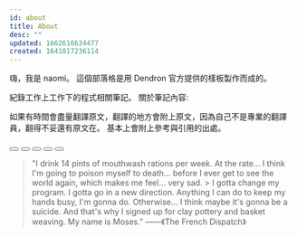 ```yaml
---
id: about
title: About
desc: ""
updated: 1662616634477
created: 1641017236114
---
```


嗨，我是 naomi。 這個部落格是用 Dendron 官方提供的樣板製作而成的。

紀錄工作上工作下的程式相關筆記。 關於筆記內容:

如果有時間會盡量翻譯原文，翻譯的地方會附上原文，因為自己不是專業的翻譯員，翻得不妥還有原文在。
基本上會附上參考與引用的出處。

<!-- [背景音樂✨](https://www.youtube.com/watch?v=GTlQhMRHXIg) -->

<div id="wrap">
  <!-- 1. The <iframe> (and video player) will replace this <div> tag. -->
  <div id="player"></div>

  <div id="btn-area">
    <button id="btn-stop" onclick="stopVideo()">
      <svg
        xmlns="http://www.w3.org/2000/svg"
        class="h-5 w-5"
        viewBox="0 0 20 20"
        fill="currentColor"
      >
        <path
          fill-rule="evenodd"
          d="M10 18a8 8 0 100-16 8 8 0 000 16zM8 7a1 1 0 00-1 1v4a1 1 0 001 1h4a1 1 0 001-1V8a1 1 0 00-1-1H8z"
          clip-rule="evenodd"
        />
      </svg>
    </button>
    <button id="btn-play" onclick="playMyVedio()">
      <svg
        xmlns="http://www.w3.org/2000/svg"
        class="h-5 w-5"
        viewBox="0 0 20 20"
        fill="currentColor"
      >
        <path
          fill-rule="evenodd"
          d="M10 18a8 8 0 100-16 8 8 0 000 16zM9.555 7.168A1 1 0 008 8v4a1 1 0 001.555.832l3-2a1 1 0 000-1.664l-3-2z"
          clip-rule="evenodd"
        />
      </svg>
    </button>
    <button id="btn-pause" onclick="pauseVideo()">
      <svg
        xmlns="http://www.w3.org/2000/svg"
        class="h-5 w-5"
        viewBox="0 0 20 20"
        fill="currentColor"
      >
        <path
          fill-rule="evenodd"
          d="M18 10a8 8 0 11-16 0 8 8 0 0116 0zM7 8a1 1 0 012 0v4a1 1 0 11-2 0V8zm5-1a1 1 0 00-1 1v4a1 1 0 102 0V8a1 1 0 00-1-1z"
          clip-rule="evenodd"
        />
      </svg>
    </button>
    <button id="btn-unMute" onclick="unMute()">
      <svg
        xmlns="http://www.w3.org/2000/svg"
        class="h-5 w-5"
        viewBox="0 0 20 20"
        fill="currentColor"
      >
        <path
          fill-rule="evenodd"
          d="M9.383 3.076A1 1 0 0110 4v12a1 1 0 01-1.707.707L4.586 13H2a1 1 0 01-1-1V8a1 1 0 011-1h2.586l3.707-3.707a1 1 0 011.09-.217zM12.293 7.293a1 1 0 011.414 0L15 8.586l1.293-1.293a1 1 0 111.414 1.414L16.414 10l1.293 1.293a1 1 0 01-1.414 1.414L15 11.414l-1.293 1.293a1 1 0 01-1.414-1.414L13.586 10l-1.293-1.293a1 1 0 010-1.414z"
          clip-rule="evenodd"
        />
      </svg>
    </button>
    <button id="btn-mute" onclick="mute()">
      <svg
        xmlns="http://www.w3.org/2000/svg"
        class="h-5 w-5"
        viewBox="0 0 20 20"
        fill="currentColor"
      >
        <path
          fill-rule="evenodd"
          d="M9.383 3.076A1 1 0 0110 4v12a1 1 0 01-1.707.707L4.586 13H2a1 1 0 01-1-1V8a1 1 0 011-1h2.586l3.707-3.707a1 1 0 011.09-.217zM14.657 2.929a1 1 0 011.414 0A9.972 9.972 0 0119 10a9.972 9.972 0 01-2.929 7.071 1 1 0 01-1.414-1.414A7.971 7.971 0 0017 10c0-2.21-.894-4.208-2.343-5.657a1 1 0 010-1.414zm-2.829 2.828a1 1 0 011.415 0A5.983 5.983 0 0115 10a5.984 5.984 0 01-1.757 4.243 1 1 0 01-1.415-1.415A3.984 3.984 0 0013 10a3.983 3.983 0 00-1.172-2.828 1 1 0 010-1.415z"
          clip-rule="evenodd"
        />
      </svg>
    </button>
  </div>

  <div id="bar-wrap">
    <div id="bar"></div>
  </div>
</div>

> "I drink 14 pints of mouthwash rations per week. At the rate... I think I'm
> going to poison myself to death... before I ever get to see the world again,
> which makes me feel... very sad. > I gotta change my program. I gotta go in a
> new direction. Anything I can do to keep my hands busy, I'm gonna do.
> Otherwise... I think maybe it's gonna be a suicide. And that's why I signed up
> for clay pottery and basket weaving. My name is Moses." ——《The French
> Dispatch》

<script>
  document.addEventListener('DOMContentLoaded', () => {
  // 2. This code loads the IFrame Player API code asynchronously.
    const tag = document.createElement('script');

    tag.src = 'https://www.youtube.com/iframe_api';
    const firstScriptTag = document.getElementsByTagName('script')[0];
    firstScriptTag.parentNode.insertBefore(tag, firstScriptTag);

    // 3. This function creates an <iframe> (and YouTube player)
    //    after the API code downloads.
    let player;
    function onYouTubeIframeAPIReady() {
      player = new YT.Player('player', {
        height: '100',
        width: '250',
        videoId: 'GTlQhMRHXIg',
        playerVars: {
          autoplay: 1,
          controls: 0,
          loop: 1,
          playsinline: 1,
        },
        events: {
          onReady: onPlayerReady,
        },
      });
    }
    let duration = 0;
    let currentTime = 0;
    let isMuted = true;
    let timer;
    // 4. The API will call this function when the video player is ready.
    function onPlayerReady(event) {
      isMuted = event.target.isMuted();
      if (isMuted) {
        document.getElementById('btn-mute').style.display = 'none';
        document.getElementById('btn-unMute').style.display = 'flex';
      } else {
        document.getElementById('btn-mute').style.display = 'flex';
        document.getElementById('btn-unMute').style.display = 'none';
      }

      event.target.playVideo();

      duration = player.getDuration();
      timer = setInterval(()=> {
        currentTime = player.getCurrentTime(); 
        const bar = document.getElementById('bar');
        if (bar) {
          bar.style.width = `${currentTime/duration*100}%`;
        }
      } ,1000);
    }
    
    function stopVideo() {
      player.stopVideo();
    }

    function pauseVideo() {
      player.pauseVideo();
    }

    function playMyVedio() {
      player.playVideo();
    }

    function unMute() {
      player.unMute();
      checkIsMuted();
    }

    function mute() {
      player.mute();
      checkIsMuted();
    }

    function checkIsMuted(e) {
      if (e) {
        isMuted = e.target.isMuted();
      } else {
        isMuted = player.isMuted();
      }

      if (isMuted) {
        document.getElementById('btn-mute').style.display = 'flex';
        document.getElementById('btn-unMute').style.display = 'none';
      } else {
        document.getElementById('btn-mute').style.display = 'none';
        document.getElementById('btn-unMute').style.display = 'flex';
      }
    }

    function seekTo(seconds, allowSeekAhead) {
      player.seekTo(seconds,true);
    }

    document.getElementById('bar-wrap').addEventListener('click',(e) => {
      clearInterval(timer)
      const x = e.offsetX;
      const barWidth =  e.target.offsetWidth;
      seekTo(Math.floor(x/barWidth*duration));

      timer = setInterval(()=> {
        document.getElementById('bar').style.width = `${Math.floor(x/barWidth*duration)}%`;
      currentTime = player.getCurrentTime(); document.getElementById('bar').style.width = `${currentTime/duration*100}%`;
      } ,1000)
    })

  });
</script>
